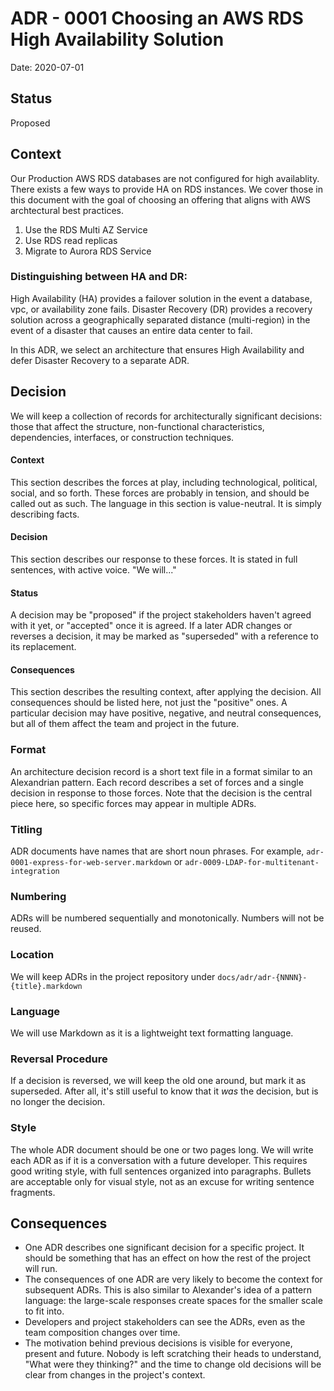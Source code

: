 # ADR - 0001 Choosing an AWS RDS High Availability Solution

Date: 2020-07-01

## Status

Proposed

## Context
Our Production AWS RDS databases are not configured for high availablity. There exists a few ways to provide HA on RDS instances. We cover those in this document with the goal of choosing an offering that aligns with AWS archtectural best practices.

1. Use the RDS Multi AZ Service
2. Use RDS read replicas
3. Migrate to Aurora RDS Service

### Distinguishing between HA and DR:
High Availability (HA) provides a failover solution in the event a database, vpc, or availability zone fails. Disaster Recovery (DR) provides a recovery solution across a geographically separated distance (multi-region) in the event of a disaster that causes an entire data center to fail.

In this ADR, we select an architecture that ensures High Availability and defer Disaster Recovery to a separate ADR.

## Decision
We will keep a collection of records for architecturally significant decisions: those that affect the structure, non-functional characteristics, dependencies, interfaces, or construction techniques.

#### Context
This section describes the forces at play, including technological, political, social, and so forth. These forces are probably in tension, and should be called out as such. The language in this section is value-neutral. It is simply describing facts.

#### Decision
This section describes our response to these forces. It is stated in full sentences, with active voice. "We will..."

#### Status
A decision may be "proposed" if the project stakeholders haven't agreed with it yet, or "accepted" once it is agreed. If a later ADR changes or reverses a decision, it may be marked as "superseded" with a reference to its replacement.

#### Consequences
This section describes the resulting context, after applying the decision. All consequences should be listed here, not just the "positive" ones. A particular decision may have positive, negative, and neutral consequences, but all of them affect the team and project in the future.

### Format
An architecture decision record is a short text file in a format similar to an Alexandrian pattern. Each record describes a set of forces and a single decision in response to those forces. Note that the decision is the central piece here, so specific forces may appear in multiple ADRs.

### Titling
ADR documents have names that are short noun phrases. For example, `adr-0001-express-for-web-server.markdown` or `adr-0009-LDAP-for-multitenant-integration`

### Numbering
ADRs will be numbered sequentially and monotonically. Numbers will not be reused.

### Location
We will keep ADRs in the project repository under `docs/adr/adr-{NNNN}-{title}.markdown`

### Language
We will use Markdown as it is a lightweight text formatting language.

### Reversal Procedure
If a decision is reversed, we will keep the old one around, but mark it as superseded. After all, it's still useful to know that it _was_ the decision, but is no longer the decision.

### Style
The whole ADR document should be one or two pages long. We will write each ADR as if it is a conversation with a future developer. This requires good writing style, with full sentences organized into paragraphs. Bullets are acceptable only for visual style, not as an excuse for writing sentence fragments.

## Consequences
* One ADR describes one significant decision for a specific project. It should be something that has an effect on how the rest of the project will run.
* The consequences of one ADR are very likely to become the context for subsequent ADRs. This is also similar to Alexander's idea of a pattern language: the large-scale responses create spaces for the smaller scale to fit into.
* Developers and project stakeholders can see the ADRs, even as the team composition changes over time.
* The motivation behind previous decisions is visible for everyone, present and future. Nobody is left scratching their heads to understand, "What were they thinking?" and the time to change old decisions will be clear from changes in the project's context.